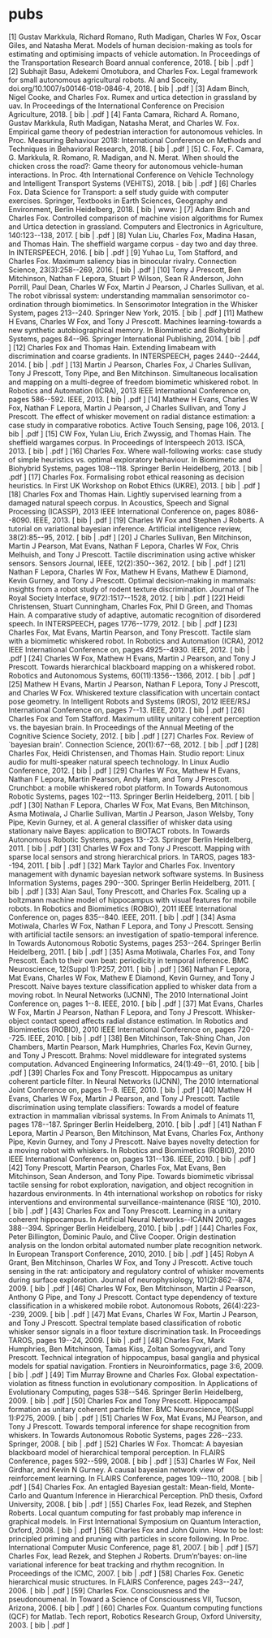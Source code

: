 # pubs

[1] 	Gustav Markkula, Richard Romano, Ruth Madigan, Charles W Fox, Oscar Giles, and Natasha Merat. Models of human decision-making as tools for estimating and optimising impacts of vehicle automation. In Proceedings of the Transportation Research Board annual conference, 2018. [ bib | .pdf ]
[2] 	Subhajit Basu, Adekemi Omotubora, and Charles Fox. Legal framework for small autonomous agricultural robots. AI and Soceity, doi.org/10.1007/s00146-018-0846-4, 2018. [ bib | .pdf ]
[3] 	Adam Binch, Nigel Cooke, and Charles Fox. Rumex and urtica detection in grassland by uav. In Proceedings of the International Conference on Precision Agriculture, 2018. [ bib | .pdf ]
[4] 	Fanta Camara, Richard A. Romano, Gustav Markkula, Ruth Madigan, Natasha Merat, and Charles W. Fox. Empirical game theory of pedestrian interaction for autonomous vehicles. In Proc. Measuring Behaviour 2018: International Conference on Methods and Techniques in Behavioral Research, 2018. [ bib | .pdf ]
[5] 	C. Fox, F. Camara, G. Markkula, R. Romano, R. Madigan, and N. Merat. When should the chicken cross the road?: Game theory for autonomous vehicle-human interactions. In Proc. 4th International Conference on Vehicle Technology and Intelligent Transport Systems (VEHITS), 2018. [ bib | .pdf ]
[6] 	Charles Fox. Data Science for Transport: a self study guide with computer exercises. Springer, Textbooks in Earth Sciences, Geography and Environment, Berlin Heidelberg, 2018. [ bib | www: ]
[7] 	Adam Binch and Charles Fox. Controlled comparison of machine vision algorithms for Rumex and Urtica detection in grassland. Computers and Electronics in Agriculture, 140:123--138, 2017. [ bib | .pdf ]
[8] 	Yulan Liu, Charles Fox, Madina Hasan, and Thomas Hain. The sheffield wargame corpus - day two and day three. In INTERSPEECH, 2016. [ bib | .pdf ]
[9] 	Yuhao Lu, Tom Stafford, and Charles Fox. Maximum saliency bias in binocular rivalry. Connection Science, 23(3):258--269, 2016. [ bib | .pdf ]
[10] 	Tony J Prescott, Ben Mitchinson, Nathan F Lepora, Stuart P Wilson, Sean R Anderson, John Porrill, Paul Dean, Charles W Fox, Martin J Pearson, J Charles Sullivan, et al. The robot vibrissal system: understanding mammalian sensorimotor co-ordination through biomimetics. In Sensorimotor Integration in the Whisker System, pages 213--240. Springer New York, 2015. [ bib | .pdf ]
[11] 	Mathew H Evans, Charles W Fox, and Tony J Prescott. Machines learning-towards a new synthetic autobiographical memory. In Biomimetic and Biohybrid Systems, pages 84--96. Springer International Publishing, 2014. [ bib | .pdf ]
[12] 	Charles Fox and Thomas Hain. Extending limabeam with discrimination and coarse gradients. In INTERSPEECH, pages 2440--2444, 2014. [ bib | .pdf ]
[13] 	Martin J Pearson, Charles Fox, J Charles Sullivan, Tony J Prescott, Tony Pipe, and Ben Mitchinson. Simultaneous localisation and mapping on a multi-degree of freedom biomimetic whiskered robot. In Robotics and Automation (ICRA), 2013 IEEE International Conference on, pages 586--592. IEEE, 2013. [ bib | .pdf ]
[14] 	Mathew H Evans, Charles W Fox, Nathan F Lepora, Martin J Pearson, J Charles Sullivan, and Tony J Prescott. The effect of whisker movement on radial distance estimation: a case study in comparative robotics. Active Touch Sensing, page 106, 2013. [ bib | .pdf ]
[15] 	CW Fox, Yulan Liu, Erich Zwyssig, and Thomas Hain. The sheffield wargames corpus. In Proceedings of Interspeech 2013. ISCA, 2013. [ bib | .pdf ]
[16] 	Charles Fox. Where wall-following works: case study of simple heuristics vs. optimal exploratory behaviour. In Biomimetic and Biohybrid Systems, pages 108--118. Springer Berlin Heidelberg, 2013. [ bib | .pdf ]
[17] 	Charles Fox. Formalising robot ethical reasoning as decision heuristics. In First UK Workshop on Robot Ethics (UKRE), 2013. [ bib | .pdf ]
[18] 	Charles Fox and Thomas Hain. Lightly supervised learning from a damaged natural speech corpus. In Acoustics, Speech and Signal Processing (ICASSP), 2013 IEEE International Conference on, pages 8086--8090. IEEE, 2013. [ bib | .pdf ]
[19] 	Charles W Fox and Stephen J Roberts. A tutorial on variational bayesian inference. Artificial intelligence review, 38(2):85--95, 2012. [ bib | .pdf ]
[20] 	J Charles Sullivan, Ben Mitchinson, Martin J Pearson, Mat Evans, Nathan F Lepora, Charles W Fox, Chris Melhuish, and Tony J Prescott. Tactile discrimination using active whisker sensors. Sensors Journal, IEEE, 12(2):350--362, 2012. [ bib | .pdf ]
[21] 	Nathan F Lepora, Charles W Fox, Mathew H Evans, Mathew E Diamond, Kevin Gurney, and Tony J Prescott. Optimal decision-making in mammals: insights from a robot study of rodent texture discrimination. Journal of The Royal Society Interface, 9(72):1517--1528, 2012. [ bib | .pdf ]
[22] 	Heidi Christensen, Stuart Cunningham, Charles Fox, Phil D Green, and Thomas Hain. A comparative study of adaptive, automatic recognition of disordered speech. In INTERSPEECH, pages 1776--1779, 2012. [ bib | .pdf ]
[23] 	Charles Fox, Mat Evans, Martin Pearson, and Tony Prescott. Tactile slam with a biomimetic whiskered robot. In Robotics and Automation (ICRA), 2012 IEEE International Conference on, pages 4925--4930. IEEE, 2012. [ bib | .pdf ]
[24] 	Charles W Fox, Mathew H Evans, Martin J Pearson, and Tony J Prescott. Towards hierarchical blackboard mapping on a whiskered robot. Robotics and Autonomous Systems, 60(11):1356--1366, 2012. [ bib | .pdf ]
[25] 	Mathew H Evans, Martin J Pearson, Nathan F Lepora, Tony J Prescott, and Charles W Fox. Whiskered texture classification with uncertain contact pose geometry. In Intelligent Robots and Systems (IROS), 2012 IEEE/RSJ International Conference on, pages 7--13. IEEE, 2012. [ bib | .pdf ]
[26] 	Charles Fox and Tom Stafford. Maximum utility unitary coherent perception vs. the bayesian brain. In Proceedings of the Annual Meeting of the Cognitive Science Society, 2012. [ bib | .pdf ]
[27] 	Charles Fox. Review of `bayesian brain'. Connection Science, 20(1):67--68, 2012. [ bib | .pdf ]
[28] 	Charles Fox, Heidi Christensen, and Thomas Hain. Studio report: Linux audio for multi-speaker natural speech technology. In Linux Audio Conference, 2012. [ bib | .pdf ]
[29] 	Charles W Fox, Mathew H Evans, Nathan F Lepora, Martin Pearson, Andy Ham, and Tony J Prescott. Crunchbot: a mobile whiskered robot platform. In Towards Autonomous Robotic Systems, pages 102--113. Springer Berlin Heidelberg, 2011. [ bib | .pdf ]
[30] 	Nathan F Lepora, Charles W Fox, Mat Evans, Ben Mitchinson, Asma Motiwala, J Charlie Sullivan, Martin J Pearson, Jason Welsby, Tony Pipe, Kevin Gurney, et al. A general classifier of whisker data using stationary naive Bayes: application to BIOTACT robots. In Towards Autonomous Robotic Systems, pages 13--23. Springer Berlin Heidelberg, 2011. [ bib | .pdf ]
[31] 	Charles W Fox and Tony J Prescott. Mapping with sparse local sensors and strong hierarchical priors. In TAROS, pages 183--194, 2011. [ bib | .pdf ]
[32] 	Mark Taylor and Charles Fox. Inventory management with dynamic bayesian network software systems. In Business Information Systems, pages 290--300. Springer Berlin Heidelberg, 2011. [ bib | .pdf ]
[33] 	Alan Saul, Tony Prescott, and Charles Fox. Scaling up a boltzmann machine model of hippocampus with visual features for mobile robots. In Robotics and Biomimetics (ROBIO), 2011 IEEE International Conference on, pages 835--840. IEEE, 2011. [ bib | .pdf ]
[34] 	Asma Motiwala, Charles W Fox, Nathan F Lepora, and Tony J Prescott. Sensing with artificial tactile sensors: an investigation of spatio-temporal inference. In Towards Autonomous Robotic Systems, pages 253--264. Springer Berlin Heidelberg, 2011. [ bib | .pdf ]
[35] 	Asma Motiwala, Charles Fox, and Tony Prescott. Each to their own beat: periodicity in temporal inference. BMC Neuroscience, 12(Suppl 1):P257, 2011. [ bib | .pdf ]
[36] 	Nathan F Lepora, Mat Evans, Charles W Fox, Mathew E Diamond, Kevin Gurney, and Tony J Prescott. Naive bayes texture classification applied to whisker data from a moving robot. In Neural Networks (IJCNN), The 2010 International Joint Conference on, pages 1--8. IEEE, 2010. [ bib | .pdf ]
[37] 	Mat Evans, Charles W Fox, Martin J Pearson, Nathan F Lepora, and Tony J Prescott. Whisker-object contact speed affects radial distance estimation. In Robotics and Biomimetics (ROBIO), 2010 IEEE International Conference on, pages 720--725. IEEE, 2010. [ bib | .pdf ]
[38] 	Ben Mitchinson, Tak-Shing Chan, Jon Chambers, Martin Pearson, Mark Humphries, Charles Fox, Kevin Gurney, and Tony J Prescott. Brahms: Novel middleware for integrated systems computation. Advanced Engineering Informatics, 24(1):49--61, 2010. [ bib | .pdf ]
[39] 	Charles Fox and Tony Prescott. Hippocampus as unitary coherent particle filter. In Neural Networks (IJCNN), The 2010 International Joint Conference on, pages 1--8. IEEE, 2010. [ bib | .pdf ]
[40] 	Mathew H Evans, Charles W Fox, Martin J Pearson, and Tony J Prescott. Tactile discrimination using template classifiers: Towards a model of feature extraction in mammalian vibrissal systems. In From Animals to Animats 11, pages 178--187. Springer Berlin Heidelberg, 2010. [ bib | .pdf ]
[41] 	Nathan F Lepora, Martin J Pearson, Ben Mitchinson, Mat Evans, Charles Fox, Anthony Pipe, Kevin Gurney, and Tony J Prescott. Naive bayes novelty detection for a moving robot with whiskers. In Robotics and Biomimetics (ROBIO), 2010 IEEE International Conference on, pages 131--136. IEEE, 2010. [ bib | .pdf ]
[42] 	Tony Prescott, Martin Pearson, Charles Fox, Mat Evans, Ben Mitchinson, Sean Anderson, and Tony Pipe. Towards biomimetic vibrissal tactile sensing for robot exploration, navigation, and object recognition in hazardous environments. In 4th international workshop on robotics for risky interventions and environmental surveillance-maintenance (RISE ‘10), 2010. [ bib | .pdf ]
[43] 	Charles Fox and Tony Prescott. Learning in a unitary coherent hippocampus. In Artificial Neural Networks--ICANN 2010, pages 388--394. Springer Berlin Heidelberg, 2010. [ bib | .pdf ]
[44] 	Charles Fox, Peter Billington, Dominic Paulo, and Clive Cooper. Origin destination analysis on the london orbital automated number plate recognition network. In European Transport Conference, 2010, 2010. [ bib | .pdf ]
[45] 	Robyn A Grant, Ben Mitchinson, Charles W Fox, and Tony J Prescott. Active touch sensing in the rat: anticipatory and regulatory control of whisker movements during surface exploration. Journal of neurophysiology, 101(2):862--874, 2009. [ bib | .pdf ]
[46] 	Charles W Fox, Ben Mitchinson, Martin J Pearson, Anthony G Pipe, and Tony J Prescott. Contact type dependency of texture classification in a whiskered mobile robot. Autonomous Robots, 26(4):223--239, 2009. [ bib | .pdf ]
[47] 	Mat Evans, Charles W Fox, Martin J Pearson, and Tony J Prescott. Spectral template based classification of robotic whisker sensor signals in a floor texture discrimination task. In Proceedings TAROS, pages 19--24, 2009. [ bib | .pdf ]
[48] 	Charles Fox, Mark Humphries, Ben Mitchinson, Tamas Kiss, Zoltan Somogyvari, and Tony Prescott. Technical integration of hippocampus, basal ganglia and physical models for spatial navigation. Frontiers in Neuroinformatics, page 3:6, 2009. [ bib | .pdf ]
[49] 	Tim Murray Browne and Charles Fox. Global expectation-violation as fitness function in evolutionary composition. In Applications of Evolutionary Computing, pages 538--546. Springer Berlin Heidelberg, 2009. [ bib | .pdf ]
[50] 	Charles Fox and Tony Prescott. Hippocampal formation as unitary coherent particle filter. BMC Neuroscience, 10(Suppl 1):P275, 2009. [ bib | .pdf ]
[51] 	Charles W Fox, Mat Evans, MJ Pearson, and Tony J Prescott. Towards temporal inference for shape recognition from whiskers. In Towards Autonomous Robotic Systems, pages 226--233. Springer, 2008. [ bib | .pdf ]
[52] 	Charles W Fox. Thomcat: A bayesian blackboard model of hierarchical temporal perception. In FLAIRS Conference, pages 592--599, 2008. [ bib | .pdf ]
[53] 	Charles W Fox, Neil Girdhar, and Kevin N Gurney. A causal bayesian network view of reinforcement learning. In FLAIRS Conference, pages 109--110, 2008. [ bib | .pdf ]
[54] 	Charles Fox. An entagled Bayesian gestalt: Mean-field, Monte-Carlo and Quantum Inference in Hierarchical Perception. PhD thesis, Oxford University, 2008. [ bib | .pdf ]
[55] 	Charles Fox, Iead Rezek, and Stephen Roberts. Local quantum computing for fast probably map inference in graphical models. In First International Symposium on Quantum Interaction, Oxford, 2008. [ bib | .pdf ]
[56] 	Charles Fox and John Quinn. How to be lost: principled priming and pruning with particles in score following. In Proc. International Computer Music Conference, page 81, 2007. [ bib | .pdf ]
[57] 	Charles Fox, Iead Rezek, and Stephen J Roberts. Drum’n’bayes: on-line variational inference for beat tracking and rhythm recognition. In Proceedings of the ICMC, 2007. [ bib | .pdf ]
[58] 	Charles Fox. Genetic hierarchical music structures. In FLAIRS Conference, pages 243--247, 2006. [ bib | .pdf ]
[59] 	Charles Fox. Consciousness and the pseudonoumenal. In Toward a Science of Consciousness VII, Tucson, Arizona, 2006. [ bib | .pdf ]
[60] 	Charles Fox. Quantum computing functions (QCF) for Matlab. Tech report, Robotics Research Group, Oxford University, 2003. [ bib | .pdf ] 
